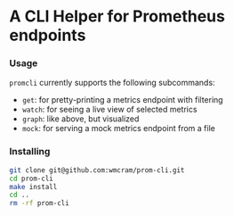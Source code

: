 # A CLI Helper for Prometheus endpoints

### Usage

`promcli` currently supports the following subcommands:
- `get`: for pretty-printing a metrics endpoint with filtering
- `watch`: for seeing a live view of selected metrics
- `graph`: like above, but visualized
- `mock`: for serving a mock metrics endpoint from a file

### Installing
```bash
git clone git@github.com:wmcram/prom-cli.git
cd prom-cli
make install
cd ..
rm -rf prom-cli
```